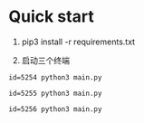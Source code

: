 # Quick start
1. pip3 install -r requirements.txt


2. 启动三个终端
``` shell
id=5254 python3 main.py
```

``` shell
id=5255 python3 main.py
```

``` shell
id=5256 python3 main.py
```
